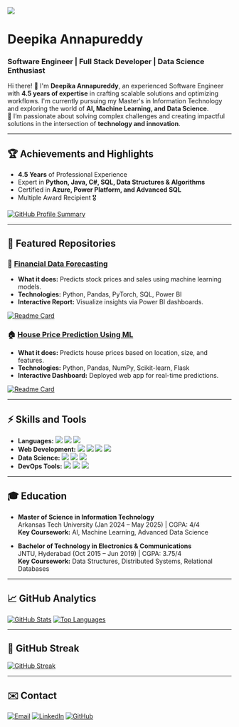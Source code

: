 ![](https://github.com/Deeann01/Deeann01/blob/main/github-header-image.png)
# Deepika Annapureddy
### Software Engineer | Full Stack Developer | Data Science Enthusiast

Hi there! 👋 I'm **Deepika Annapureddy**, an experienced Software Engineer with **4.5 years of expertise** in crafting scalable solutions and optimizing workflows. I'm currently pursuing my Master's in Information Technology and exploring the world of **AI, Machine Learning, and Data Science**.  
🔭 I’m passionate about solving complex challenges and creating impactful solutions in the intersection of **technology and innovation**.

---

## 🏆 Achievements and Highlights
- **4.5 Years** of Professional Experience
- Expert in **Python, Java, C#, SQL, Data Structures & Algorithms**
- Certified in **Azure, Power Platform, and Advanced SQL**
- Multiple Award Recipient 🎖️

[![GitHub Profile Summary](https://github-profile-summary-cards.vercel.app/api/cards/profile-details?username=Deeann01&theme=vue)](https://github.com/Deeann01)

---

## 📂 Featured Repositories
### 🧠 [Financial Data Forecasting](https://github.com/Deeann01/Financial-Data-Forecasting)
- **What it does:** Predicts stock prices and sales using machine learning models.
- **Technologies:** Python, Pandas, PyTorch, SQL, Power BI
- **Interactive Report:** Visualize insights via Power BI dashboards.

[![Readme Card](https://github-readme-stats.vercel.app/api/pin/?username=Deeann01&repo=Financial-Data-Forecasting&theme=vue)](https://github.com/Deeann01/Financial-Data-Forecasting)

### 🏠 [House Price Prediction Using ML](https://github.com/Deeann01/House-Price-Prediction)
- **What it does:** Predicts house prices based on location, size, and features.
- **Technologies:** Python, Pandas, NumPy, Scikit-learn, Flask
- **Interactive Dashboard:** Deployed web app for real-time predictions.

[![Readme Card](https://github-readme-stats.vercel.app/api/pin/?username=Deeann01&repo=House-Price-Prediction&theme=vue)](https://github.com/Deeann01/House-Price-Prediction)

---

## ⚡ Skills and Tools
- **Languages:** ![](https://img.shields.io/badge/Java-ED8B00?style=flat-square&logo=java&logoColor=white) ![](https://img.shields.io/badge/C%23-239120?style=flat-square&logo=c-sharp&logoColor=white) ![](https://img.shields.io/badge/Python-FFD43B?style=flat-square&logo=python&logoColor=blue)
- **Web Development:** ![](https://img.shields.io/badge/HTML5-E34F26?style=flat-square&logo=html5&logoColor=white) ![](https://img.shields.io/badge/CSS3-1572B6?style=flat-square&logo=css3&logoColor=white) ![](https://img.shields.io/badge/JavaScript-F7DF1E?style=flat-square&logo=javascript&logoColor=black) ![](https://img.shields.io/badge/React-61DAFB?style=flat-square&logo=react&logoColor=black)
- **Data Science:** ![](https://img.shields.io/badge/Pandas-150458?style=flat-square&logo=pandas&logoColor=white) ![](https://img.shields.io/badge/Numpy-013243?style=flat-square&logo=numpy&logoColor=white) ![](https://img.shields.io/badge/Scikit--Learn-F7931E?style=flat-square&logo=scikit-learn&logoColor=white)
- **DevOps Tools:** ![](https://img.shields.io/badge/Jenkins-D24939?style=flat-square&logo=jenkins&logoColor=white) ![](https://img.shields.io/badge/Docker-2496ED?style=flat-square&logo=docker&logoColor=white) ![](https://img.shields.io/badge/Kubernetes-326CE5?style=flat-square&logo=kubernetes&logoColor=white)

---

## 🎓 Education
- **Master of Science in Information Technology**  
  Arkansas Tech University (Jan 2024 – May 2025) | CGPA: 4/4  
  **Key Coursework:** AI, Machine Learning, Advanced Data Science

- **Bachelor of Technology in Electronics & Communications**  
  JNTU, Hyderabad (Oct 2015 – Jun 2019) | CGPA: 3.75/4  
  **Key Coursework:** Data Structures, Distributed Systems, Relational Databases

---

## 📈 GitHub Analytics
[![GitHub Stats](https://github-readme-stats.vercel.app/api?username=Deeann01&show_icons=true&theme=vue)](https://github.com/Deeann01)
[![Top Languages](https://github-readme-stats.vercel.app/api/top-langs/?username=Deeann01&layout=compact&theme=vue)](https://github.com/Deeann01)

---

## 🌟 GitHub Streak
[![GitHub Streak](https://github-readme-streak-stats.herokuapp.com?user=Deeann01&theme=vue&hide_border=true)](https://git.io/streak-stats)

---

## ✉️ Contact
[![Email](https://img.shields.io/badge/Gmail-D14836?style=for-the-badge&logo=gmail&logoColor=white)](mailto:deepika.annapureddy264@gmail.com) 
[![LinkedIn](https://img.shields.io/badge/LinkedIn-0077B5?style=for-the-badge&logo=linkedin&logoColor=white)](https://www.linkedin.com/in/deepika-annapureddy) 
[![GitHub](https://img.shields.io/badge/GitHub-181717?style=for-the-badge&logo=github&logoColor=white)](https://github.com/Deeann01)
